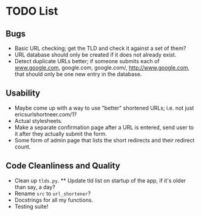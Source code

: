 TODO List
=========

Bugs
----
* Basic URL checking; get the TLD and check it against a set of them?
* URL database should only be created if it does not already exist.
* Detect duplicate URLs better; if someone submits each of www.google.com, google.com, google.com/, http://www.google.com, that should only be one new entry in the database.

Usability
---------
* Maybe come up with a way to use "better" shortened URLs; i.e. not just ericsurlshortneer.com/1?
* Actual stylesheets.
* Make a separate confirmation page after a URL is entered, send user to it after they actually submit the form.
* Some form of admin page that lists the short redirects and their redirect count.

Code Cleanliness and Quality
----------------------------
* Clean up `tlds.py`.
** Update tld list on startup of the app, if it's older than say, a day?
* Rename `src` to `url_shortener`?
* Docstrings for all my functions.
* Testing suite!
